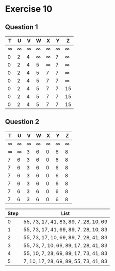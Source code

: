 # Exercise 10

## Question 1
| T | U | V | W | X | Y | Z  |
|---|---|---|---|---|---|----|
| ∞ | ∞ | ∞ | ∞ | ∞ | ∞ | ∞  |
| 0 | 2 | 4 | ∞ | ∞ | 7 | ∞  |
| 0 | 2 | 4 | 5 | ∞ | 7 | ∞  |
| 0 | 2 | 4 | 5 | 7 | 7 | ∞  |
| 0 | 2 | 4 | 5 | 7 | 7 | ∞  |
| 0 | 2 | 4 | 5 | 7 | 7 | 15 |
| 0 | 2 | 4 | 5 | 7 | 7 | 15 |
| 0 | 2 | 4 | 5 | 7 | 7 | 15 |

## Question 2
| T | U | V | W | X | Y | Z |
|---|---|---|---|---|---|---|
| ∞ | ∞ | ∞ | ∞ | ∞ | ∞ | ∞ |
| ∞ | ∞ | 3 | 6 | 0 | 6 | 8 |
| 7 | 6 | 3 | 6 | 0 | 6 | 8 |
| 7 | 6 | 3 | 6 | 0 | 6 | 8 |
| 7 | 6 | 3 | 6 | 0 | 6 | 8 |
| 7 | 6 | 3 | 6 | 0 | 6 | 8 |
| 7 | 6 | 3 | 6 | 0 | 6 | 8 |
| 7 | 6 | 3 | 6 | 0 | 6 | 8 |

| Step | List                                  |
| ---- | ------------------------------------- |
| 0    | 55, 73, 17, 41, 83, 89, 7, 28, 10, 69 |
| 1    | 55, 73, 17, 41, 69, 89, 7, 28, 10, 83 |
| 2    | 55, 73, 17, 10, 69, 89, 7, 28, 41, 83 |
| 3    | 55, 73, 7, 10, 69, 89, 17, 28, 41, 83 |
| 4    | 55, 10, 7, 28, 69, 89, 17, 73, 41, 83 |
| 5    | 7, 10, 17, 28, 69, 89, 55, 73, 41, 83 |
